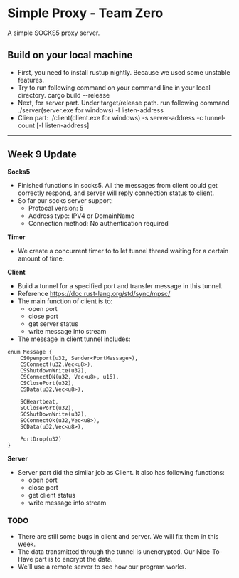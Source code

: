 # Simple Proxy - Team Zero

A simple SOCKS5 proxy server.
## Build on your local machine

- First, you need to install rustup nightly. Because we used some unstable features.
- Try to run following command on your command line in your local directory.
cargo build --release
- Next, for server part. Under target/release path. run following command
./server(server.exe for windows)  -l listen-address
- Clien part:
./client(client.exe for windows) -s server-address -c tunnel-count [-l listen-address]
---
## Week 9 Update
**Socks5**

- Finished functions in socks5. All the messages from client could get correctly respond, and server will reply connection status to client. 
- So far our socks server support:
	- Protocal version: 5
	- Address type: IPV4 or DomainName
	- Connection method: No authentication required

**Timer**

- We create a concurrent timer to to let tunnel thread waiting for a certain amount of time.

**Client**

- Build a tunnel for a specified port and transfer message in this tunnel.
- Reference https://doc.rust-lang.org/std/sync/mpsc/
- The main function of client is to:
	- open port
	- close port
	- get server status
	- write message into stream
- The message in client tunnel includes:
```
enum Message {
    CSOpenport(u32, Sender<PortMessage>), 
    CSConnect(u32,Vec<u8>),
    CSShutdownWrite(u32),
    CSConnectDN(u32, Vec<u8>, u16),
    CSClosePort(u32),
    CSData(u32,Vec<u8>),

    SCHeartbeat,
    SCClosePort(u32),
    SCShutDownWrite(u32),
    SCConnectOk(u32,Vec<u8>),
    SCData(u32,Vec<u8>),

    PortDrop(u32)
}
```

**Server**

- Server part did the similar job as Client. It also has following functions:
	- open port
	- close port
	- get client status
	- write message into stream

### TODO

- There are still some bugs in client and server. We will fix them in this week.
- The data transmitted through the tunnel is unencrypted. Our Nice-To-Have part is to encrypt the data.
- We'll use a remote server to see how our program works.